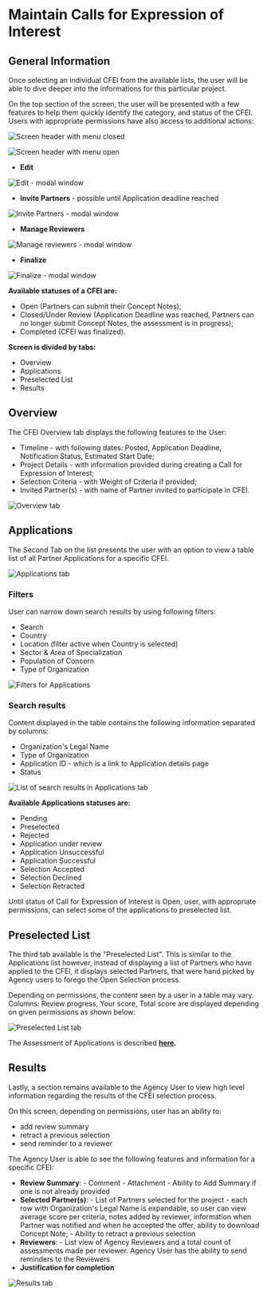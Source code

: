 # Maintain Calls for Expression of Interest

## General Information

Once selecting an individual CFEI from the available lists, the user will be able to dive deeper into the informations for this particular project.

On the top section of the screen, the user will be presented with a few features to help them quickly identify the category, and status of the CFEI. Users with appropriate permissions have also access to additional actions:

![Screen header with menu closed](../.gitbook/assets/screen-shot-2018-04-10-at-15.31.30.png)

![Screen header with menu open](../.gitbook/assets/screen-shot-2018-04-10-at-15.31.49.png)

* **Edit**

![Edit - modal window](../.gitbook/assets/edit.png)

* **Invite Partners** - possible until Application deadline reached

![Invite Partners - modal window](../.gitbook/assets/screen-shot-2018-04-10-at-15.30.55.png)

* **Manage Reviewers**

![Manage reviewers - modal window](../.gitbook/assets/screen-shot-2018-04-10-at-15.32.01.png)

* **Finalize**

![Finalize - modal window](../.gitbook/assets/screen-shot-2018-04-10-at-15.33.10.png)



**Available statuses of a CFEI are:**

* Open \(Partners can submit their Concept Notes\);
* Closed/Under Review \(Application Deadline was reached, Partners can no longer submit Concept Notes, the assessment is in progress\);
* Completed \(CFEI was finalized\).

**Screen is divided by tabs:**

* Overview
* Applications
* Preselected List
* Results

## Overview

The CFEI Overview tab displays the following features to the User:

* Timeline - with following dates: Posted, Application Deadline, Notification Status, Estimated Start Date;
* Project Details - with information provided during creating a Call for Expression of Interest;
* Selection Criteria - with Weight of Criteria if provided;
* Invited Partner\(s\) - with name of Partner invited to participate in CFEI.

![Overview tab](../.gitbook/assets/screen-shot-2018-04-12-at-15.49.44.png)

## Applications

The Second Tab on the list presents the user with an option to view a table list of all Partner Applications for a specific CFEI.

![Applications tab](../.gitbook/assets/screen-shot-2018-04-12-at-15.53.55.png)

### Filters

User can narrow down search results by using following filters:

* Search
* Country
* Location \(filter active when Country is selected\)
* Sector & Area of Specialization
* Population of Concern
* Type of Organization

![Filters for Applications](../.gitbook/assets/screen-shot-2018-04-12-at-15.54.07.png)

### Search results

Content displayed in the table contains the following information separated by columns:

* Organization's Legal Name
* Type of Organization
* Application ID - which is a link to Application details page
* Status

![List of search results in Applications tab](../.gitbook/assets/screen-shot-2018-04-12-at-15.54.13.png)

**Available** **Applications statuses are:** 

* Pending
* Preselected
* Rejected
* Application under review
* Application Unsuccessful
* Application Successful
* Selection Accepted
* Selection Declined
* Selection Retracted

Until status of Call for Expression of Interest is Open, user, with appropriate permissions, can select some of the applications to preselected list.

## Preselected List

The third tab available is the "Preselected List". This is similar to the Applications list however, instead of displaying a list of Partners who have applied to the CFEI, it displays selected Partners, that were hand picked by Agency users to forego the Open Selection process. 

Depending on permissions, the content seen by a user in a table may vary. Columns: Review progress, Your score, Total score are displayed depending on given permissions as shown below:

![Preselected List tab](../.gitbook/assets/screen-shot-2018-04-12-at-16.18.51.png)

The Assessment of Applications is described [**here**](https://unicef.gitbook.io/unpp/agencies/applications-assessment)**.**

## Results

Lastly, a section remains available to the Agency User to view high level information regarding the results of the CFEI selection process. 

On this screen, depending on permissions, user has an ability to:

* add review summary
* retract a previous selection
* send reminder to a reviewer

The Agency User is able to see the following features and information for a specific CFEI:

* **Review Summary**: - Comment - Attachment - Ability to Add Summary if one is not already provided 
* **Selected Partner\(s\)**: - List of Partners selected for the project - each row with Organization's Legal Name is expandable, so user can view average score per criteria, notes added by reviewer, information when Partner was notified and when he accepted the offer, ability to download Concept Note;  - Ability to retract a previous selection 
* **Reviewers**: - List view of Agency Reviewers and a total count of assessments made per reviewer. Agency User has the ability to send reminders to the Reviewers 
* **Justification for completion**

![Results tab](../.gitbook/assets/screen01.png)



